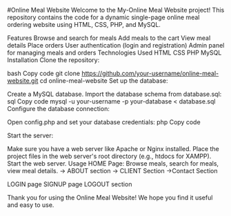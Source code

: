 #Online Meal Website
Welcome to the My-Online Meal Website project! This repository contains the code for a dynamic single-page online meal ordering website using HTML, CSS, PHP, and MySQL.

Features
Browse and search for meals
Add meals to the cart
View meal details
Place orders
User authentication (login and registration)
Admin panel for managing meals and orders
Technologies Used
HTML
CSS
PHP
MySQL
Installation
Clone the repository:

bash
Copy code
git clone https://github.com/your-username/online-meal-website.git
cd online-meal-website
Set up the database:

Create a MySQL database.
Import the database schema from database.sql:
sql
Copy code
mysql -u your-username -p your-database < database.sql
Configure the database connection:

Open config.php and set your database credentials:
php
Copy code
<?php
$servername = "your-servername";
$username = "your-username";
$password = "your-password";
$dbname = "your-database";
?>
Start the server:

Make sure you have a web server like Apache or Nginx installed.
Place the project files in the web server's root directory (e.g., htdocs for XAMPP).
Start the web server.
Usage
HOME Page: Browse meals, search for meals, view meal details.
-> ABOUT section
-> CLIENT Section
->Contact Section

LOGIN page 
SIGNUP page
LOGOUT section

Thank you for using the Online Meal Website! We hope you find it useful and easy to use. 
